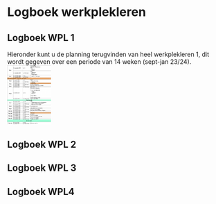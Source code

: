 # Logboek werkplekleren

## Logboek WPL 1
Hieronder kunt u de planning terugvinden van heel werkplekleren 1, dit wordt gegeven over een periode van 14 weken (sept-jan 23/24).
<img src="../images/Weekplanning_WPL1.png" width="20%">




## Logboek WPL 2

## Logboek WPL 3

## Logboek WPL4
